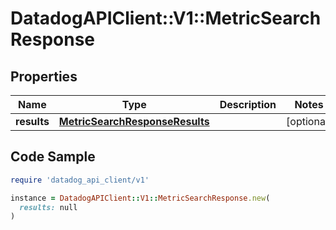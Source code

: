 # DatadogAPIClient::V1::MetricSearchResponse

## Properties

| Name | Type | Description | Notes |
| ---- | ---- | ----------- | ----- |
| **results** | [**MetricSearchResponseResults**](MetricSearchResponseResults.md) |  | [optional] |

## Code Sample

```ruby
require 'datadog_api_client/v1'

instance = DatadogAPIClient::V1::MetricSearchResponse.new(
  results: null
)
```

